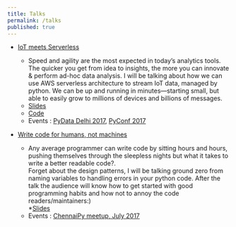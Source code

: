 ```yaml
---
title: Talks
permalink: /talks
published: true
---
```


* [IoT meets Serverless](/assets/slides/iot_meets_serverless.pdf)
	* Speed and agility are the most expected in today’s analytics tools. The quicker you get from idea to insights, the more you can innovate & perform ad-hoc data analysis. I will be talking about how we can use AWS serverless architecture to stream IoT data, managed by python. We can be up and running in minutes―starting small, but able to easily grow to millions of devices and billions of messages. 
	* [Slides](/assets/slides/iot_meets_serverless.pdf)
	* [Code](https://github.com/DudeWhoCode/talks/tree/master/iot_meets_serverless)
	* Events : [PyData Delhi 2017](https://pydata.org/), [PyConf 2017](http://pyconf.hydpy.org/	)      

* [Write code for humans, not machines](/assets/pdfs/writeCodeForHumans.pdf)
	* Any average programmer can write code by sitting hours and hours, pushing themselves through the sleepless nights but what it takes to write a better readable code?.  
	Forget about the design patterns, I will be talking ground zero from naming variables to handling errors in your python code. After the talk the audience will know how to get started with good programming habits and how not to annoy the code readers/maintainers:)      
	*[Slides](/assets/pdfs/writeCodeForHumans.pdf)
	* Events : [ChennaiPy meetup, July 2017](http://chennaipy.org/)
